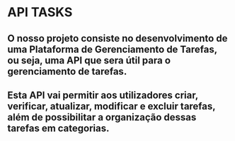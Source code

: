 # API TASKS

## O nosso projeto consiste no desenvolvimento de uma Plataforma de Gerenciamento de Tarefas, ou seja, uma API que sera útil para o gerenciamento de tarefas.
## Esta API vai permitir aos utilizadores criar, verificar, atualizar, modificar e excluir tarefas, além de possibilitar a organização dessas tarefas em categorias.

